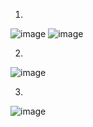 1.
![image](https://user-images.githubusercontent.com/95243483/168873167-28865029-21ae-40bc-b3bd-433849132f11.png)
![image](https://user-images.githubusercontent.com/95243483/168873253-014e8c0b-cb60-45cc-a996-b20246fa5ea1.png)

2.
![image](https://user-images.githubusercontent.com/95243483/169025364-852cfe6e-edb7-470a-b799-c7c0d19f214f.png)

3.
![image](https://user-images.githubusercontent.com/95243483/169030747-8b687246-0dfd-4b5a-a056-eac92e5d02ff.png)
